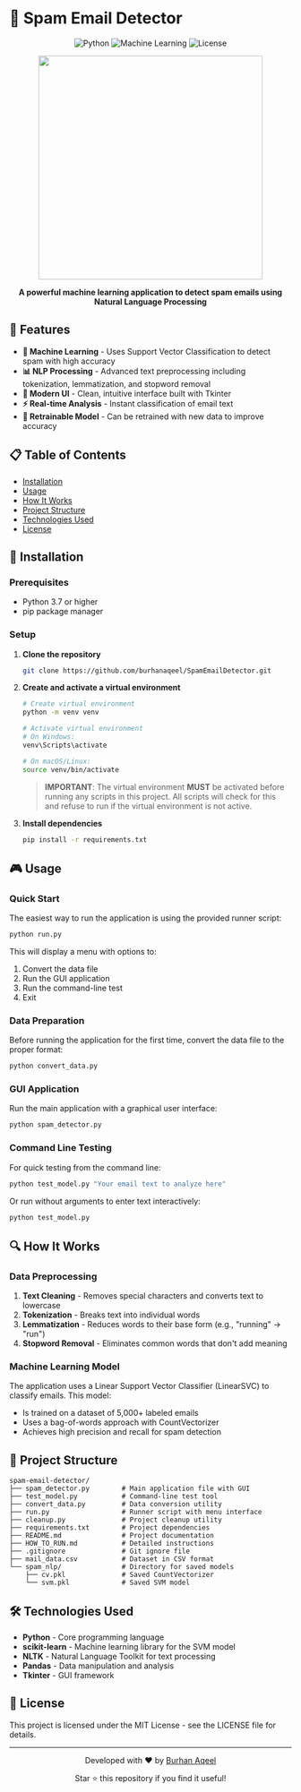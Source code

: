 # 📧 Spam Email Detector

<div align="center">
  
  ![Python](https://img.shields.io/badge/Python-3.7+-blue.svg)
  ![Machine Learning](https://img.shields.io/badge/Machine%20Learning-NLP-green.svg)
  ![License](https://img.shields.io/badge/License-MIT-yellow.svg)
  
  <img src="https://user-images.githubusercontent.com/74038190/212284087-bbe7e430-757e-4901-90bf-4cd2ce3e1852.gif" width="400">
  
  **A powerful machine learning application to detect spam emails using Natural Language Processing**

</div>

## 🌟 Features

- **🤖 Machine Learning** - Uses Support Vector Classification to detect spam with high accuracy
- **📊 NLP Processing** - Advanced text preprocessing including tokenization, lemmatization, and stopword removal
- **🎨 Modern UI** - Clean, intuitive interface built with Tkinter
- **⚡ Real-time Analysis** - Instant classification of email text
- **🔄 Retrainable Model** - Can be retrained with new data to improve accuracy

## 📋 Table of Contents

- [Installation](#-installation)
- [Usage](#-usage)
- [How It Works](#-how-it-works)
- [Project Structure](#-project-structure)
- [Technologies Used](#-technologies-used)
- [License](#-license)

## 🚀 Installation

### Prerequisites

- Python 3.7 or higher
- pip package manager

### Setup

1. **Clone the repository**

   ```bash
   git clone https://github.com/burhanaqeel/SpamEmailDetector.git
   ```

2. **Create and activate a virtual environment**

   ```bash
   # Create virtual environment
   python -m venv venv
   
   # Activate virtual environment
   # On Windows:
   venv\Scripts\activate
   
   # On macOS/Linux:
   source venv/bin/activate
   ```

   > **IMPORTANT**: The virtual environment **MUST** be activated before running any scripts in this project. All scripts will check for this and refuse to run if the virtual environment is not active.

3. **Install dependencies**

   ```bash
   pip install -r requirements.txt
   ```

## 🎮 Usage

### Quick Start

The easiest way to run the application is using the provided runner script:

```bash
python run.py
```

This will display a menu with options to:
1. Convert the data file
2. Run the GUI application
3. Run the command-line test
4. Exit

### Data Preparation

Before running the application for the first time, convert the data file to the proper format:

```bash
python convert_data.py
```

### GUI Application

Run the main application with a graphical user interface:

```bash
python spam_detector.py
```

### Command Line Testing

For quick testing from the command line:

```bash
python test_model.py "Your email text to analyze here"
```

Or run without arguments to enter text interactively:

```bash
python test_model.py
```

## 🔍 How It Works

### Data Preprocessing

1. **Text Cleaning** - Removes special characters and converts text to lowercase
2. **Tokenization** - Breaks text into individual words
3. **Lemmatization** - Reduces words to their base form (e.g., "running" → "run")
4. **Stopword Removal** - Eliminates common words that don't add meaning

### Machine Learning Model

The application uses a Linear Support Vector Classifier (LinearSVC) to classify emails. This model:

- Is trained on a dataset of 5,000+ labeled emails
- Uses a bag-of-words approach with CountVectorizer
- Achieves high precision and recall for spam detection

## 📁 Project Structure

```
spam-email-detector/
├── spam_detector.py        # Main application file with GUI
├── test_model.py           # Command-line test tool
├── convert_data.py         # Data conversion utility
├── run.py                  # Runner script with menu interface
├── cleanup.py              # Project cleanup utility
├── requirements.txt        # Project dependencies
├── README.md               # Project documentation
├── HOW_TO_RUN.md           # Detailed instructions
├── .gitignore              # Git ignore file
├── mail_data.csv           # Dataset in CSV format
└── spam_nlp/               # Directory for saved models
    ├── cv.pkl              # Saved CountVectorizer
    └── svm.pkl             # Saved SVM model
```

## 🛠️ Technologies Used

- **Python** - Core programming language
- **scikit-learn** - Machine learning library for the SVM model
- **NLTK** - Natural Language Toolkit for text processing
- **Pandas** - Data manipulation and analysis
- **Tkinter** - GUI framework

## 📝 License

This project is licensed under the MIT License - see the LICENSE file for details.

---

<div align="center">
  <p>Developed with ❤️ by <a href="https://github.com/burhanaqeel">Burhan Aqeel</a></p>
  <p>Star ⭐ this repository if you find it useful!</p>
</div>

